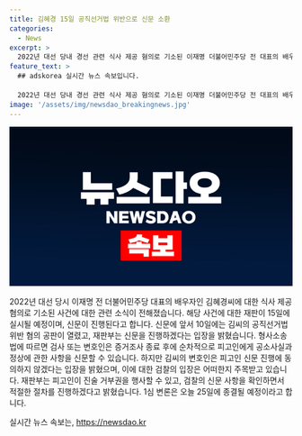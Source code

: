 ```yaml
---
title: 김혜경 15일 공직선거법 위반으로 신문 소환
categories:
  - News
excerpt: >
  2022년 대선 당내 경선 관련 식사 제공 혐의로 기소된 이재명 더불어민주당 전 대표의 배우자 김혜경씨에 대한 피고인 신문이 오는 15일 진행된다. 10일 수원지법 형사13부 심리에서 형사소송법 296조에 따라 피고인 신문이 결정되었으며 김씨 측 변호인의 반대 입장도 공개되었다. 공판부는 검찰의 신문 사항과 피고인의 의사를 적절히 고려하여 신문 절차를 진행할 예정이다. 김씨의 1심 변론은 오늘 25일 종결될 예정이다.
feature_text: >
  ## adskorea 실시간 뉴스 속보입니다.

  2022년 대선 당내 경선 관련 식사 제공 혐의로 기소된 이재명 더불어민주당 전 대표의 배우자 김혜경씨에 대한 피고인 신문이 오는 15일 진행된다. 10일 수원지법 형사13부 심리에서 형사소송법 296조에 따라 피고인 신문이 결정되었으며 김씨 측 변호인의 반대 입장도 공개되었다. 공판부는 검찰의 신문 사항과 피고인의 의사를 적절히 고려하여 신문 절차를 진행할 예정이다. 김씨의 1심 변론은 오늘 25일 종결될 예정이다.
image: '/assets/img/newsdao_breakingnews.jpg'
---
```


<p><img src="/assets/img/newsdao_breakingnews.jpg" alt="adskorea 속보" /></p>

<p data-ke-size="size16">2022년 대선 당시 이재명 전 더불어민주당 대표의 배우자인 김혜경씨에 대한 식사 제공 혐의로 기소된 사건에 대한 관련 소식이 전해졌습니다. 해당 사건에 대한 재판이 15일에 실시될 예정이며, 신문이 진행된다고 합니다. 신문에 앞서 10일에는 김씨의 공직선거법 위반 혐의 공판이 열렸고, 재판부는 신문을 진행하겠다는 입장을 밝혔습니다. 형사소송법에 따르면 검사 또는 변호인은 증거조사 종료 후에 순차적으로 피고인에게 공소사실과 정상에 관한 사항을 신문할 수 있습니다. 하지만 김씨의 변호인은 피고인 신문 진행에 동의하지 않겠다는 입장을 밝혔으며, 이에 대한 검찰의 입장은 어떠한지 주목받고 있습니다. 재판부는 피고인이 진술 거부권을 행사할 수 있고, 검찰의 신문 사항을 확인하면서 적절한 절차를 진행하겠다고 밝혔습니다. 1심 변론은 오늘 25일에 종결될 예정이라고 합니다.</p>
실시간 뉴스 속보는, <a href="https://newsdao.kr" rel="dofollow">https://newsdao.kr</a>


